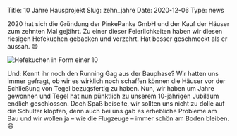 Title: 10 Jahre Hausprojekt
Slug: zehn_jahre
Date: 2020-12-06
Type: news


2020 hat sich die Gründung der PinkePanke GmbH und der Kauf der Häuser zum zehnten Mal gejährt. Zu einer dieser Feierlichkeiten haben wir diesen riesigen Hefekuchen gebacken und verzehrt. Hat besser geschmeckt als er aussah. 😄

<img src="/images/20_dez.png" alt="Hefekuchen in Form einer 10"/>

Und: Kennt ihr noch den Running Gag aus der Bauphase? Wir hatten uns immer gefragt, ob wir es wirklich noch schaffen können die Häuser vor der Schließung von Tegel bezugsfertig zu haben. Nun, wir haben um Jahre gewonnen und Tegel hat nun pünktlich zu unserem 10-jährigen Jubiläum endlich geschlossen. Doch Spaß beiseite, wir sollten uns nicht zu dolle auf die Schulter klopfen, denn auch bei uns gab es erhebliche Probleme am Bau und wir wollen ja – wie die Flugzeuge –  immer schön am Boden bleiben. 😄

